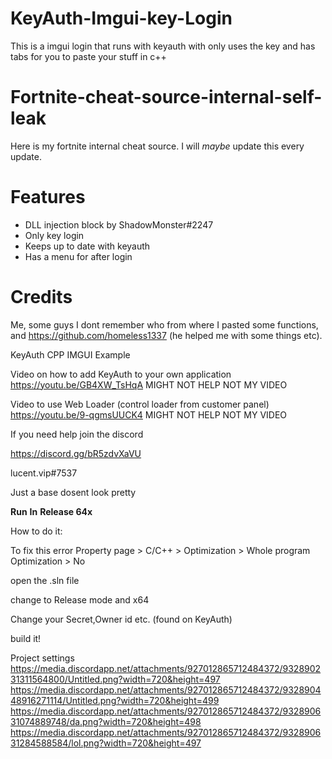 # KeyAuth-Imgui-key-Login
This is a imgui login that runs with keyauth with only uses the key and has tabs for you to paste your stuff in c++



# Fortnite-cheat-source-internal-self-leak
Here is my fortnite internal cheat source. I will *maybe* update this every update.

# Features
* DLL injection block by ShadowMonster#2247
* Only key login
* Keeps up to date with keyauth
* Has a menu for after login




# Credits 

Me, some guys I dont remember who from where I pasted some functions, and https://github.com/homeless1337 (he helped me with some things etc).





KeyAuth CPP IMGUI Example

Video on how to add KeyAuth to your own application https://youtu.be/GB4XW_TsHqA
MIGHT NOT HELP NOT MY VIDEO

Video to use Web Loader (control loader from customer panel) https://youtu.be/9-qgmsUUCK4
MIGHT NOT HELP NOT MY VIDEO


If you need help join the discord

https://discord.gg/bR5zdvXaVU

lucent.vip#7537

Just a base dosent look pretty


**Run**
**In**
**Release 64x**



How to do it:

To fix this error
Property page > C/C++ > Optimization > Whole program Optimization > No

open the .sln file

change to Release mode and x64

Change your Secret,Owner id etc. (found on KeyAuth)

build it!


Project settings
https://media.discordapp.net/attachments/927012865712484372/932890231311564800/Untitled.png?width=720&height=497
https://media.discordapp.net/attachments/927012865712484372/932890448916271114/Untitled.png?width=720&height=499
https://media.discordapp.net/attachments/927012865712484372/932890631074889748/da.png?width=720&height=498
https://media.discordapp.net/attachments/927012865712484372/932890631284588584/lol.png?width=720&height=497
